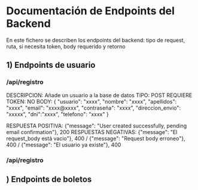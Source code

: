 # Documentación de Endpoints del Backend

En este fichero se describen los endpoints del backend: tipo de request, ruta, si necesita token, body requerido y retorno

## 1) Endpoints de usuario

### /api/registro

DESCRIPCION: Añade un usuario a la base de datos
TIPO: POST
REQUIERE TOKEN: NO
BODY:
{
                "usuario": "xxxx",
                "nombre": "xxxx",
                "apellidos": "xxxx",
                "email": "xxxx@xxxx",
                "contraseña": "xxxx",
                "direccion_envio": "xxxxx",
                "dni":"xxxx",
                "telefono": "xxxx"
}

RESPUESTA POSITIVA: {"message": "User created successfully, pending email confirmation"}, 200
RESPUESTAS NEGATIVAS: {"message": "El request_body está vacio"}, 400  / {"message": "Request body erroneo"}, 400 / {"message": "El usuario ya existe"}, 400

### /api/registro


## ) Endpoints de boletos

